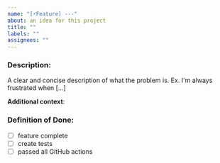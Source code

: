 ```yaml
---
name: "[⚡Feature] ---"
about: an idea for this project
title: ""
labels: ""
assignees: ""
---
```


### Description:

A clear and concise description of what the problem is. Ex. I'm always frustrated when [...]

**Additional context**:

### Definition of Done:

- [ ] feature complete
- [ ] create tests
- [ ] passed all GitHub actions
